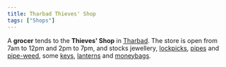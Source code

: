 ```yaml
---
title: Tharbad Thieves' Shop
tags: ["Shops"]
---
```

A **grocer** tends to the **Thieves' Shop** in
[Tharbad](Tharbad "wikilink"). The store is open from 7am to 12pm and
2pm to 7pm, and stocks jewellery, [lockpicks](lockpicks "wikilink"),
[pipes](pipe "wikilink") and [pipe-weed](pipe-weed "wikilink"), some
[keys](key "wikilink"), [lanterns](lantern "wikilink") and
[moneybags](moneybag "wikilink").
